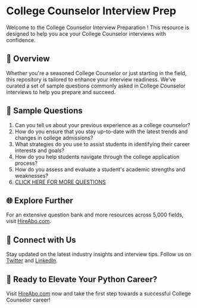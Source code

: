 # College Counselor Interview Prep

Welcome to the College Counselor Interview Preparation ! This resource is designed to help you ace your College Counselor interviews with confidence.

## 🚀 Overview

Whether you're a seasoned College Counselor or just starting in the field, this repository is tailored to enhance your interview readiness. We've curated a set of sample questions commonly asked in College Counselor interviews to help you prepare and succeed.

## 📝 Sample Questions

1. Can you tell us about your previous experience as a college counselor?
2. How do you ensure that you stay up-to-date with the latest trends and changes in college admissions?
3. What strategies do you use to assist students in identifying their career interests and goals?
4. How do you help students navigate through the college application process?
5. How do you assess and evaluate a student's academic strengths and weaknesses?
6. [CLICK HERE FOR MORE QUESTIONS](https://hireabo.com/job/13_1_13/College%20Counselor)

## 🌐 Explore Further

For an extensive question bank and more resources across 5,000 fields, visit [HireAbo.com](https://www.hireabo.com).

## 📱 Connect with Us

Stay updated on the latest industry insights and interview tips. Follow us on [Twitter](https://twitter.com/hireabo) and [LinkedIn](https://www.linkedin.com/in/hire-abo-3609972a8/).

## 🚀 Ready to Elevate Your Python Career?

Visit [HireAbo.com](https://www.hireabo.com) now and take the first step towards a successful College Counselor career!